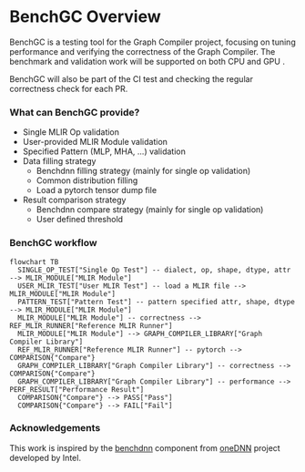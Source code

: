 # BenchGC Overview

BenchGC is a testing tool for the Graph Compiler project, focusing on tuning performance and verifying the correctness of the Graph Compiler. The benchmark and validation work will be supported on both CPU and GPU . 

BenchGC will also be part of the CI test and checking the regular correctness check for each PR. 

### What can BenchGC provide?
* Single MLIR Op validation
* User-provided MLIR Module validation
* Specified Pattern (MLP, MHA, ...) validation
* Data filling strategy
  - Benchdnn filling strategy (mainly for single op validation)
  - Common distribution filling
  - Load a pytorch tensor dump file
* Result comparison strategy
  - Benchdnn compare strategy (mainly for single op validation)
  - User defined threshold

### BenchGC workflow
```mermaid
flowchart TB
  SINGLE_OP_TEST["Single Op Test"] -- dialect, op, shape, dtype, attr --> MLIR_MODULE["MLIR Module"]
  USER_MLIR_TEST["User MLIR Test"] -- load a MLIR file --> MLIR_MODULE["MLIR Module"]
  PATTERN_TEST["Pattern Test"] -- pattern specified attr, shape, dtype --> MLIR_MODULE["MLIR Module"]
  MLIR_MODULE["MLIR Module"] -- correctness --> REF_MLIR_RUNNER["Reference MLIR Runner"]
  MLIR_MODULE["MLIR Module"] --> GRAPH_COMPILER_LIBRARY["Graph Compiler Library"]
  REF_MLIR_RUNNER["Reference MLIR Runner"] -- pytorch --> COMPARISON{"Compare"}
  GRAPH_COMPILER_LIBRARY["Graph Compiler Library"] -- correctness --> COMPARISON{"Compare"}
  GRAPH_COMPILER_LIBRARY["Graph Compiler Library"] -- performance --> PERF_RESULT["Performance Result"]
  COMPARISON{"Compare"} --> PASS["Pass"]
  COMPARISON{"Compare"} --> FAIL["Fail"]
```
### Acknowledgements
This work is inspired by the [benchdnn](https://github.com/oneapi-src/oneDNN/tree/main/tests/benchdnn) component from [oneDNN](https://github.com/oneapi-src/oneDNN/) project developed by Intel.
